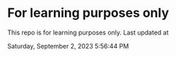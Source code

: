 # For learning purposes only
This repo is for learning purposes only.
Last updated at

Saturday, September 2, 2023 5:56:44 PM

